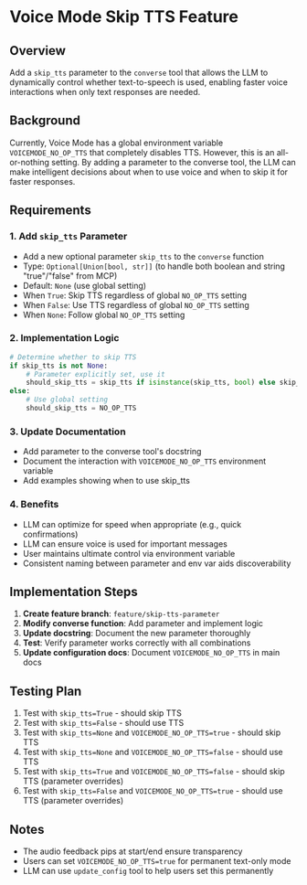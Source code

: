 # Voice Mode Skip TTS Feature

## Overview
Add a `skip_tts` parameter to the `converse` tool that allows the LLM to dynamically control whether text-to-speech is used, enabling faster voice interactions when only text responses are needed.

## Background
Currently, Voice Mode has a global environment variable `VOICEMODE_NO_OP_TTS` that completely disables TTS. However, this is an all-or-nothing setting. By adding a parameter to the converse tool, the LLM can make intelligent decisions about when to use voice and when to skip it for faster responses.

## Requirements

### 1. Add `skip_tts` Parameter
- Add a new optional parameter `skip_tts` to the `converse` function
- Type: `Optional[Union[bool, str]]` (to handle both boolean and string "true"/"false" from MCP)
- Default: `None` (use global setting)
- When `True`: Skip TTS regardless of global `NO_OP_TTS` setting
- When `False`: Use TTS regardless of global `NO_OP_TTS` setting
- When `None`: Follow global `NO_OP_TTS` setting

### 2. Implementation Logic
```python
# Determine whether to skip TTS
if skip_tts is not None:
    # Parameter explicitly set, use it
    should_skip_tts = skip_tts if isinstance(skip_tts, bool) else skip_tts.lower() in ("true", "1", "yes")
else:
    # Use global setting
    should_skip_tts = NO_OP_TTS
```

### 3. Update Documentation
- Add parameter to the converse tool's docstring
- Document the interaction with `VOICEMODE_NO_OP_TTS` environment variable
- Add examples showing when to use skip_tts

### 4. Benefits
- LLM can optimize for speed when appropriate (e.g., quick confirmations)
- LLM can ensure voice is used for important messages
- User maintains ultimate control via environment variable
- Consistent naming between parameter and env var aids discoverability

## Implementation Steps

1. **Create feature branch**: `feature/skip-tts-parameter`
2. **Modify converse function**: Add parameter and implement logic
3. **Update docstring**: Document the new parameter thoroughly
4. **Test**: Verify parameter works correctly with all combinations
5. **Update configuration docs**: Document `VOICEMODE_NO_OP_TTS` in main docs

## Testing Plan

1. Test with `skip_tts=True` - should skip TTS
2. Test with `skip_tts=False` - should use TTS
3. Test with `skip_tts=None` and `VOICEMODE_NO_OP_TTS=true` - should skip TTS
4. Test with `skip_tts=None` and `VOICEMODE_NO_OP_TTS=false` - should use TTS
5. Test with `skip_tts=True` and `VOICEMODE_NO_OP_TTS=false` - should skip TTS (parameter overrides)
6. Test with `skip_tts=False` and `VOICEMODE_NO_OP_TTS=true` - should use TTS (parameter overrides)

## Notes
- The audio feedback pips at start/end ensure transparency
- Users can set `VOICEMODE_NO_OP_TTS=true` for permanent text-only mode
- LLM can use `update_config` tool to help users set this permanently